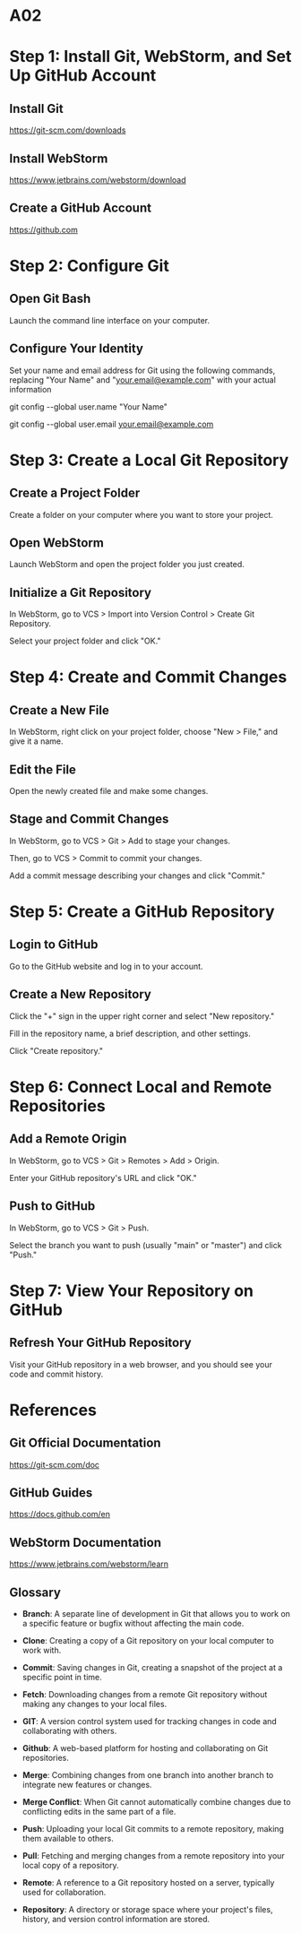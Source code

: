 # A02
# Step 1: Install Git, WebStorm, and Set Up GitHub Account

## Install Git

https://git-scm.com/downloads

## Install WebStorm 

https://www.jetbrains.com/webstorm/download

## Create a GitHub Account

https://github.com

# Step 2: Configure Git

## Open Git Bash

Launch the command line interface on your computer.

## Configure Your Identity

Set your name and email address for Git using the following commands, replacing "Your Name" and "your.email@example.com" with your actual information

git config --global user.name "Your Name"

git config --global user.email your.email@example.com

# Step 3: Create a Local Git Repository

## Create a Project Folder

Create a folder on your computer where you want to store your project.

## Open WebStorm

Launch WebStorm and open the project folder you just created.

## Initialize a Git Repository

In WebStorm, go to VCS > Import into Version Control > Create Git Repository.

Select your project folder and click "OK."

# Step 4: Create and Commit Changes

## Create a New File

In WebStorm, right click on your project folder, choose "New > File," and give it a name.

## Edit the File

Open the newly created file and make some changes.

## Stage and Commit Changes

In WebStorm, go to VCS > Git > Add to stage your changes.

Then, go to VCS > Commit to commit your changes. 

Add a commit message describing your changes and click "Commit."

# Step 5: Create a GitHub Repository

## Login to GitHub

Go to the GitHub website and log in to your account.

## Create a New Repository

Click the "+" sign in the upper right corner and select "New repository."

Fill in the repository name, a brief description, and other settings.

Click "Create repository."

# Step 6: Connect Local and Remote Repositories

## Add a Remote Origin

In WebStorm, go to VCS > Git > Remotes > Add > Origin.

Enter your GitHub repository's URL and click "OK."

## Push to GitHub

In WebStorm, go to VCS > Git > Push.

Select the branch you want to push (usually "main" or "master") and click "Push."

# Step 7: View Your Repository on GitHub

## Refresh Your GitHub Repository

Visit your GitHub repository in a web browser, and you should see your code and commit history.

# References

## Git Official Documentation

https://git-scm.com/doc

## GitHub Guides

https://docs.github.com/en

## WebStorm Documentation

https://www.jetbrains.com/webstorm/learn

## Glossary
- **Branch**: A separate line of development in Git that allows you to work on a specific feature or bugfix without affecting the main code.

- **Clone**: Creating a copy of a Git repository on your local computer to work with.

- **Commit**: Saving changes in Git, creating a snapshot of the project at a specific point in time.

- **Fetch**: Downloading changes from a remote Git repository without making any changes to your local files.

- **GIT**: A version control system used for tracking changes in code and collaborating with others.

- **Github**: A web-based platform for hosting and collaborating on Git repositories.

- **Merge**: Combining changes from one branch into another branch to integrate new features or changes.

- **Merge Conflict**: When Git cannot automatically combine changes due to conflicting edits in the same part of a file.
  
- **Push**: Uploading your local Git commits to a remote repository, making them available to others.

- **Pull**: Fetching and merging changes from a remote repository into your local copy of a repository.

- **Remote**: A reference to a Git repository hosted on a server, typically used for collaboration.

- **Repository**: A directory or storage space where your project's files, history, and version control information are stored.
